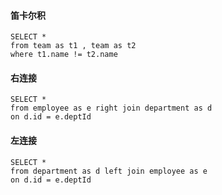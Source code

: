 #### 笛卡尔积

```mysql
SELECT *
from team as t1 , team as t2
where t1.name != t2.name
```

#### 右连接

```mysql
SELECT *
from employee as e right join department as d
on d.id = e.deptId
```



#### 左连接

```mysql
SELECT *
from department as d left join employee as e
on d.id = e.deptId
```

